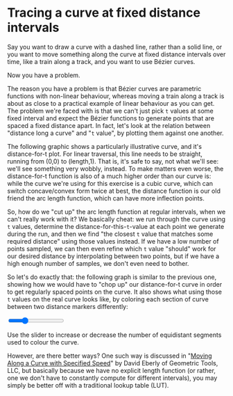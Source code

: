 # Tracing a curve at fixed distance intervals

Say you want to draw a curve with a dashed line, rather than a solid line, or you want to move something along the curve at fixed distance intervals over time, like a train along a track, and you want to use Bézier curves.

Now you have a problem.

The reason you have a problem is that Bézier curves are parametric functions with non-linear behaviour, whereas moving a train along a track is about as close to a practical example of linear behaviour as you can get. The problem we're faced with is that we can't just pick `t` values at some fixed interval and expect the Bézier functions to generate points that are spaced a fixed distance apart. In fact, let's look at the relation between "distance long a curve" and "`t` value", by plotting them against one another.

The following graphic shows a particularly illustrative curve, and it's distance-for-t plot. For linear traversal, this line needs to be straight, running from (0,0) to (length,1). That is, it's safe to say, not what we'll see: we'll see something very wobbly, instead. To make matters even worse, the distance-for-t function is also of a much higher order than our curve is: while the curve we're using for this exercise is a cubic curve, which can switch concave/convex form twice at best, the distance function is our old friend the arc length function, which can have more inflection points.

<graphics-element title="The t-for-distance function" width="550" src="./distance-function.js"></graphics-element>

So, how do we "cut up" the arc length function at regular intervals, when we can't really work with it? We basically cheat: we run through the curve using `t` values, determine the distance-for-this-`t`-value at each point we generate during the run, and then we find "the closest `t` value that matches some required distance" using those values instead. If we have a low number of points sampled, we can then even refine which `t` value "should" work for our desired distance by interpolating between two points, but if we have a high enough number of samples, we don't even need to bother.

So let's do exactly that: the following graph is similar to the previous one, showing how we would have to "chop up" our distance-for-t curve in order to get regularly spaced points on the curve. It also shows what using those `t` values on the real curve looks like, by coloring each section of curve between two distance markers differently:

<graphics-element title="Fixed-interval coloring a curve" width="825" src="./tracing.js">
  <input type="range" min="2" max="24" step="1" value="8" class="slide-control">
</graphics-element>

Use the slider to increase or decrease the number of equidistant segments used to colour the curve.

However, are there better ways? One such way is discussed in "[Moving Along a Curve with Specified Speed](https://www.geometrictools.com/Documentation/MovingAlongCurveSpecifiedSpeed.pdf)" by David Eberly of Geometric Tools, LLC, but basically because we have no explicit length function (or rather, one we don't have to constantly compute for different intervals), you may simply be better off with a traditional lookup table (LUT).
